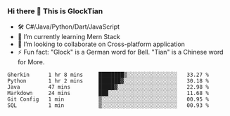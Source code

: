 ### Hi there 👋 This is GlockTian

- 🛠️ C#/Java/Python/Dart/JavaScript
- 🌱 I’m currently learning Mern Stack
- 👯 I’m looking to collaborate on Cross-platform application
- ⚡ Fun fact: "Glock" is a German word for Bell. "Tian" is a Chinese word for More.


<!--START_SECTION:waka-->

```text
Gherkin      1 hr 8 mins     ████████▒░░░░░░░░░░░░░░░░   33.27 %
Python       1 hr 2 mins     ███████▓░░░░░░░░░░░░░░░░░   30.18 %
Java         47 mins         █████▓░░░░░░░░░░░░░░░░░░░   22.98 %
Markdown     24 mins         ███░░░░░░░░░░░░░░░░░░░░░░   11.68 %
Git Config   1 min           ▒░░░░░░░░░░░░░░░░░░░░░░░░   00.95 %
SQL          1 min           ▒░░░░░░░░░░░░░░░░░░░░░░░░   00.93 %
```

<!--END_SECTION:waka-->

<!--
**GlockTian/GlockTian** is a ✨ _special_ ✨ repository because its `README.md` (this file) appears on your GitHub profile.

Here are some ideas to get you started:

- 🔭 I’m currently working on ...
- 🌱 I’m currently learning ...
- 👯 I’m looking to collaborate on ...
- 🤔 I’m looking for help with ...
- 💬 Ask me about ...
- 📫 How to reach me: ...
- 😄 Pronouns: ...
- ⚡ Fun fact: ...
-->
